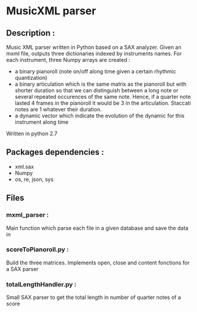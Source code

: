 # MusicXML parser

## Description :
Music XML parser written in Python based on a SAX analyzer.
Given an mxml file, outputs three dictionaries indexed by instruments names. For each instrument, three Numpy arrays are created :
- a binary pianoroll (note on/off along time given a certain rhythmic quantization)
- a binary articulation which is the same matrix as the pianoroll but with shorter duration so that we can distinguish between a long note or several repeated occurences of the same note. Hence, if a quarter note lasted 4 frames in the pianoroll it would be 3 in the articulation. Staccati notes are 1 whatever their duration.
- a dynamic vector which indicate the evolution of the dynamic for this instrument along time

Written in python 2.7

## Packages dependencies :
* xml.sax
* Numpy
* os, re, json, sys

## Files
### mxml_parser :
Main function which parse each file in a given database and save the data in
### scoreToPianoroll.py :
Build the three matrices. Implements open, close and content fonctions for a SAX parser
### totalLengthHandler.py :
Small SAX parser to get the total length in number of quarter notes of a score
